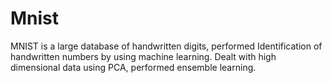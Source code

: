 # Mnist
MNIST is a large database of handwritten digits, performed Identification of handwritten numbers by using machine learning. Dealt with high dimensional data using PCA, performed ensemble learning.
